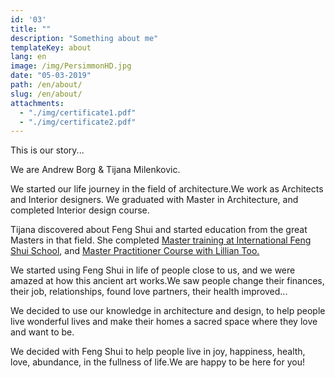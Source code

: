 ```yaml
---
id: '03'
title: ""
description: "Something about me"
templateKey: about
lang: en
image: /img/PersimmonHD.jpg
date: "05-03-2019"
path: /en/about/
slug: /en/about/
attachments:
  - "./img/certificate1.pdf"
  - "./img/certificate2.pdf"
---
```


This is our story...

We are Andrew Borg & Tijana Milenkovic.

We started our life journey in the field of architecture.We work as Architects and Interior designers.
We graduated with Master in Architecture, and completed Interior design course. 


Tijana discovered about Feng Shui and started education from the great Masters in that field. She completed <a href="/img/certificate1.pdf" target="_blank"> Master training at International Feng Shui School</a>, and <a href="/img/certificate2.pdf" target="_blank">Master Practitioner Course with Lillian Too.</a>

We started using Feng Shui in life of people close to us, and we were amazed at how this ancient art works.We saw people change their finances, their job, relationships, found love partners, their health improved...

We decided to use our knowledge in architecture and design, to help people live wonderful lives and make their homes a sacred space where they love and want to be.

We decided with Feng Shui to help people live in joy, happiness, health, love, abundance, in the fullness of life.We are happy to be here for you!